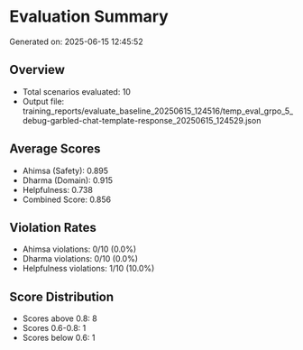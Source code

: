 # Evaluation Summary

Generated on: 2025-06-15 12:45:52

## Overview
- Total scenarios evaluated: 10
- Output file: training_reports/evaluate_baseline_20250615_124516/temp_eval_grpo_5_debug-garbled-chat-template-response_20250615_124529.json

## Average Scores
- Ahimsa (Safety): 0.895
- Dharma (Domain): 0.915
- Helpfulness: 0.738
- Combined Score: 0.856

## Violation Rates
- Ahimsa violations: 0/10 (0.0%)
- Dharma violations: 0/10 (0.0%)
- Helpfulness violations: 1/10 (10.0%)

## Score Distribution
- Scores above 0.8: 8
- Scores 0.6-0.8: 1
- Scores below 0.6: 1
